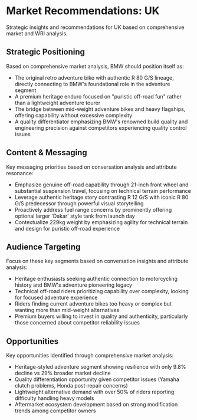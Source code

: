 # Market Recommendations: UK

Strategic insights and recommendations for UK based on comprehensive market and WRI analysis.

## Strategic Positioning
Based on comprehensive market analysis, BMW should position itself as:
- The original retro adventure bike with authentic R 80 G/S lineage, directly connecting to BMW's foundational role in the adventure segment
- A premium heritage enduro focused on "puristic off-road fun" rather than a lightweight adventure tourer
- The bridge between mid-weight adventure bikes and heavy flagships, offering capability without excessive complexity
- A quality differentiator emphasizing BMW's renowned build quality and engineering precision against competitors experiencing quality control issues

## Content & Messaging
Key messaging priorities based on conversation analysis and attribute resonance:
- Emphasize genuine off-road capability through 21-inch front wheel and substantial suspension travel, focusing on technical terrain performance
- Leverage authentic heritage story contrasting R 12 G/S with iconic R 80 G/S predecessor through powerful visual storytelling
- Proactively address fuel range concerns by prominently offering optional larger 'Dakar' style tank from launch day
- Contextualize 229kg weight by emphasizing agility for technical terrain and design for puristic off-road experience

## Audience Targeting
Focus on these key segments based on conversation insights and attribute analysis:
- Heritage enthusiasts seeking authentic connection to motorcycling history and BMW's adventure pioneering legacy
- Technical off-road riders prioritizing capability over complexity, looking for focused adventure experience
- Riders finding current adventure bikes too heavy or complex but wanting more than mid-weight alternatives
- Premium buyers willing to invest in quality and authenticity, particularly those concerned about competitor reliability issues

## Opportunities
Key opportunities identified through comprehensive market analysis:
- Heritage-styled adventure segment showing resilience with only 9.8% decline vs 29% broader market decline
- Quality differentiation opportunity given competitor issues (Yamaha clutch problems, Honda post-repair concerns)
- Lightweight alternative demand with over 50% of riders reporting difficulty handling heavy models
- Aftermarket ecosystem development based on strong modification trends among competitor owners